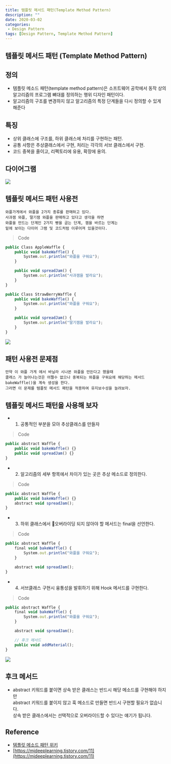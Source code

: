 ```yaml
---
title: 템플릿 메서드 패턴(Template Method Pattern)
description: ""
date: 2020-03-02
categories:
 - Design Pattern
tags: [Design Pattern, Template Method Pattern]
---
```


## 템플릿 메서드 패턴 (Template Method Pattern)


## 정의
- 템플릿 메소드 패턴(template method pattern)은 소프트웨어 공학에서 동작 상의 알고리즘의 프로그램 뼈대를 정의하는 행위 디자인 패턴이다.
- 알고리즘의 구조를 변경하지 않고 알고리즘의 특정 단계들을 다시 정의할 수 있게 해준다


## 특징
- 상위 클래스에 구조를, 하위 클래스에 처리를 구현하는 패턴.
- 공통 사항은 추상클래스에서 구현, 처리는 각각의 서브 클래스에서 구현.
- 코드 중복을 줄이고, 리펙토리에 유용, 확장에 용의.


## 다이어그램

<img src="{{ site.url }}/assets/image/2020-03-02-template-method-pattern/diagram.png" class="col-12">


## 템플릿 메서드 패턴 사용전

```text
와플가게에서 와플을 2가지 종류를 판매하고 있다.
사과잼 와플, 딸기잼 와플을 판매하고 있다고 생각을 하면 
와플을 만드는 단계인 2가지 빵을 굽는 단계, 잼을 바르는 단계는 
밑에 보이는 다이어 그램 및 코드처럼 이루어져 있을것이다. 
```

> Code

```javascript
public Class AppleWaffle {
    public void bakeWaffle() {
        System.out.println("와플을 구워요");
    }

    public void spreadJam() {
        System.out.println("사과잼을 발라요");
    }
}

public Class StrawBerryWaffle {
    public void bakeWaffle() {
        System.out.println("와플을 구워요");
    }

    public void spreadJam() {
        System.out.println("딸기잼을 발라요");
    }
}
```

<img src="{{ site.url }}/assets/image/2020-03-02-template-method-pattern/diagram1.png" class="col-12">


## 패턴 사용전 문제점

```text
만약 이 와플 가게 에서 바닐라 시나몬 와플을 만든다고 했을때 
클래스 가 늘어나는것은 어쩔수 없으나 중복되는 와플을 구워요에 해당하는 메서드 bakeWaffle()을 계속 생성을 한다.
그러면 이 문제를 템플릿 메서드 패턴을 적용하여 유지보수성을 늘려보자.
```


## 템플릿 메서드 패턴을 사용해 보자

- 1) 공통적인 부분을 모아 추상클래스를 만들자

> Code

```javascript
public abstract Waffle {
    public void bakeWaffle() {}
    public void spreadJam() {}
}
```

- 2) 알고리즘의 세부 항목에서 차이가 있는 곳은 추상 메소드로 정의한다.

> Code

```javascript
public abstract Waffle {
    public void bakeWaffle() {}
    abstract void spreadJam();
}
```

- 3) 하위 클래스에서 오버라이딩 되지 않아야 할 메서드는 final을 선언한다.

> Code

```javascript
public abstract Waffle {
    final void bakeWaffle() {
        System.out.println("와플을 구워요");
    }

    abstract void spreadJam();
}
```

- 4) 서브클래스 구현시 융통성을 발휘하기 위해 Hook 메서드를 구현한다.

> Code

```javascript
public abstract Waffle {
    final void bakeWaffle() {
        System.out.println("와플을 구워요");
    }

    abstract void spreadJam();

    // 후크 메서드
    public void addMaterial();
}
```

<img src="{{ site.url }}/assets/image/2020-03-02-template-method-pattern/diagram3.png" class="col-12">

## **후크 메서드**
- abstract 키워드를 붙이면 상속 받은 클래스는 반드시 해당 메소드를 구현해야 하지만 <br>
abstract 키워드를 붙이지 않고 훅 메소드로 만들면 반드시 구현할 필요가 없습니다. <br>
상속 받은 클래스에서는 선택적으로 오버라이드할 수 있다는 얘기가 됩니다.


## Reference

- [템플릿 메소드 패턴 위키](https://ko.wikipedia.org/wiki/%ED%85%9C%ED%94%8C%EB%A6%BF_%EB%A9%94%EC%86%8C%EB%93%9C_%ED%8C%A8%ED%84%B4)
- [https://mjdeeplearning.tistory.com/11](https://mjdeeplearning.tistory.com/11)